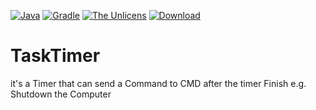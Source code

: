 
[![Java](https://img.shields.io/badge/Java-16.0.2-orange?logo=java)](https://www.oracle.com/java/technologies/javase/16-0-2-relnotes.html)
[![Gradle](https://img.shields.io/badge/Gradle-7.2%2B-green)](https://gradle.org/)
[![The Unlicens](https://img.shields.io/badge/Licence-The%20Unlicens-blue)](LICENSE)
[![Download](https://img.shields.io/badge/Download-V1.0-brightgreen)](Release)





# TaskTimer
it's a Timer that can send a Command to CMD after the timer Finish e.g. Shutdown the Computer

